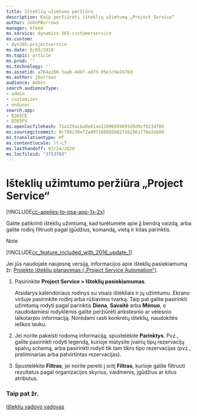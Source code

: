 ```yaml
---
title: Išteklių užimtumo peržiūra
description: Kaip peržiūrėti išteklių užimtumą „Project Service“
author: JohnPBurrows
manager: kfend
ms.service: dynamics-365-customerservice
ms.custom:
- dyn365-projectservice
ms.date: 8/03/2018
ms.topic: article
ms.prod: ''
ms.technology: ''
ms.assetid: a764a166-3aab-4dbf-ad75-05e1c9e2476d
ms.author: jburrows
audience: Admin
search.audienceType:
- admin
- customizer
- enduser
search.app:
- D365CE
- D365PS
ms.openlocfilehash: 71a129acba0e61aa12006959693d9d9cfb234f66
ms.sourcegitcommit: 8c786230ef2a497280885b827162561776e2eb00
ms.translationtype: HT
ms.contentlocale: lt-LT
ms.lasthandoff: 03/24/2020
ms.locfileid: "3753703"
---
```

# <a name="view-resource-availability-project-service"></a>Išteklių užimtumo peržiūra „Project Service“

[!INCLUDE[cc-applies-to-psa-app-1x-2x](../includes/cc-applies-to-psa-app-1x-2x.md)]

Galite patikrinti išteklių užimtumą, kad turėtumėte apie jį bendrą vaizdą, arba galite rodinį filtruoti pagal įgūdžius, komandą, vietą ir kitas parinktis.  
  
> [!NOTE]
> [!INCLUDE[cc_feature_included_with_2016_update_1](../includes/cc-feature-included-with-2016-update-1.md)]  
> 
>  Jei jūs naudojate naujesnę versiją, informacijos apie išteklių pasiekiamumą žr. [Projekto išteklių planavimas („Project Service Automation“)](../project-service/schedule-resources-project.md).  

1. Pasirinkite **Project Service > Išteklių pasiekiamumas**.  

    Atsidarys kalendoriaus rodinys su visais ištekliais ir jų užimtumu. Ekrano viršuje pasirinkite rodinį arba rūšiavimo tvarką. Taip pat galite pasirinkti užimtumą rodyti pagal parinktis **Diena**, **Savaitė** arba **Mėnuo**, o naudodamiesi rodyklėmis galite peržiūrėti ankstesnio ar vėlesnio laikotarpio informaciją. Norėdami rasti konkretų išteklių, naudokitės ieškos lauku.  

2. Jei norite pakeisti rodomą informaciją, spustelėkite **Parinktys**. Pvz., galite pasirinkti rodyti legendą, kurioje matysite įvairių tipų rezervacijų spalvų schemą, arba pasirinkti rodyti tik tam tikro tipo rezervacijas (pvz., preliminarias arba patvirtintas rezervacijas).  

3. Spustelėkite **Filtras**, jei norite pereiti į sritį **Filtras**, kurioje galite filtruoti rezultatus pagal organizacijos skyrius, vaidmenis, įgūdžius ar kitus atributus.  

### <a name="see-also"></a>Taip pat žr.  
 [Išteklių vadovo vadovas](../project-service/resource-manager-guide.md)
